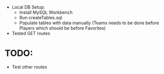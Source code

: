 - Local DB Setup:
  - Install MySQL Workbench
  - Run createTables.sql
  - Populate tables with data manually (Teams needs to be done before Players which should be before Favorites)
- Tested GET routes

# TODO:
- Test other routes